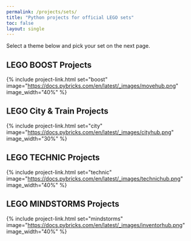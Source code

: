 ```yaml
---
permalink: /projects/sets/
title: "Python projects for official LEGO sets"
toc: false
layout: single
---
```


Select a theme below and pick your set on the next page.

## LEGO BOOST Projects

{% include project-link.html set="boost" image="https://docs.pybricks.com/en/latest/_images/movehub.png" image_width="40%" %}

## LEGO City & Train Projects

{% include project-link.html set="city" image="https://docs.pybricks.com/en/latest/_images/cityhub.png" image_width="30%" %}


## LEGO TECHNIC Projects

{% include project-link.html set="technic" image="https://docs.pybricks.com/en/latest/_images/technichub.png" image_width="40%" %}

## LEGO MINDSTORMS Projects

{% include project-link.html set="mindstorms" image="https://docs.pybricks.com/en/latest/_images/inventorhub.png" image_width="40%" %}
